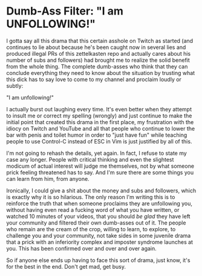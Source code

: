 # Dumb-Ass Filter: "I am UNFOLLOWING!"

I gotta say all this drama that this certain asshole on Twitch as
started (and continues to lie about because he's been caught now in
several lies and produced illegal PRs of this zettelkasten repo and
actually cares about his number of subs and followers) had brought me to
realize the solid benefit from the whole thing. The complete dumb-asses
who think that they can conclude everything they need to know about the
situation by trusting what this dick has to say love to come to my
channel and proclaim loudly or subtly:

"I am unfollowing!"

I actually burst out laughing every time. It's even better when they
attempt to insult me or correct my spelling (wrongly) and just continue
to make the initial point that created this drama in the first place, my
frustration with the idiocy on Twitch and YouTube and all that people
who continue to lower the bar with penis and toilet humor in order to
"just have fun" while teaching people to use Control-C instead of ESC in
Vim is just justified by all of this.

I'm not going to rehash the details, yet again. In fact, I refuse to
state my case any longer. People with critical thinking and even the
slightest modicum of actual interest will judge me themselves, not by
what someone prick feeling threatened has to say. And I'm sure there are
some things you can learn from him, from anyone.

Ironically, I could give a shit about the money and subs and followers,
which is exactly why it is so hilarious. The only reason I'm writing
this is to reinforce the truth that when someone proclaims they are
unfollowing you, without having even read a fucking word of what you
have written, or watched 10 minutes of your videos, that you should *be
glad* they have left your community and filtered their own dumb-asses
out of it. The people who remain are the cream of the crop, willing to
learn, to explore, to challenge you and your community, not take sides
in some juvenile drama that a prick with an inferiority complex and
imposter syndrome launches at you. This has been confirmed over and over
and over again.

So if anyone else ends up having to face this sort of drama, just know,
it's for the best in the end. Don't get mad, get busy.
